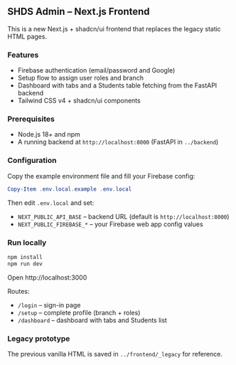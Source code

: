 ## SHDS Admin – Next.js Frontend

This is a new Next.js + shadcn/ui frontend that replaces the legacy static HTML pages.

### Features

- Firebase authentication (email/password and Google)
- Setup flow to assign user roles and branch
- Dashboard with tabs and a Students table fetching from the FastAPI backend
- Tailwind CSS v4 + shadcn/ui components

### Prerequisites

- Node.js 18+ and npm
- A running backend at `http://localhost:8000` (FastAPI in `../backend`)

### Configuration

Copy the example environment file and fill your Firebase config:

```powershell
Copy-Item .env.local.example .env.local
```

Then edit `.env.local` and set:

- `NEXT_PUBLIC_API_BASE` – backend URL (default is `http://localhost:8000`)
- `NEXT_PUBLIC_FIREBASE_*` – your Firebase web app config values

### Run locally

```powershell
npm install
npm run dev
```

Open http://localhost:3000

Routes:
- `/login` – sign-in page
- `/setup` – complete profile (branch + roles)
- `/dashboard` – dashboard with tabs and Students list

### Legacy prototype

The previous vanilla HTML is saved in `../frontend/_legacy` for reference.
